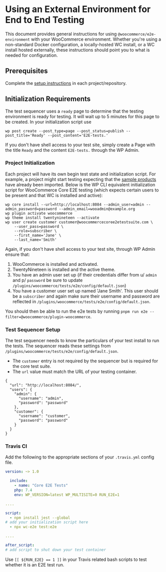 # Using an External Environment for End to End Testing

This document provides general instructions for using `@woocommerce/e2e-environment` with your WooCommerce environment. Whether you're using a non-standard Docker configuration, a locally-hosted WC install, or a WC install hosted externally, these instructions should point you to what is needed for configuration.

## Prerequisites

Complete the [setup instructions](./README.md) in each project/repository.

## Initialization Requirements

The test sequencer uses a `ready` page to determine that the testing environment is ready for testing. It will wait up to 5 minutes for this page to be created. In your initialization script use

```
wp post create --post_type=page --post_status=publish --post_title='Ready' --post_content='E2E-tests.'
```

If you don't have shell access to your test site, simply create a Page with the title `Ready` and the content `E2E-tests.` through the WP Admin.

### Project Initialization

Each project will have its own begin test state and initialization script. For example, a project might start testing expecting that the [sample products](https://github.com/woocommerce/woocommerce/tree/trunk/sample-data) have already been imported. Below is the WP CLI equivalent initialization script for WooCommerce Core E2E testing (which expects certain users to be present and that WC is installed and active):

```
wp core install --url=http://localhost:8084 --admin_user=admin --admin_password=password --admin_email=wooadmin@example.org
wp plugin activate woocommerce
wp theme install twentynineteen --activate
wp user create customer customer@woocommercecoree2etestsuite.com \
	--user_pass=password \
	--role=subscriber \
	--first_name='Jane' \
	--last_name='Smith'
```

Again, if you don't have shell access to your test site, through WP Admin ensure that:

1. WooCommerce is installed and activated.
2. TwentyNineteen is installed and the active theme.
3. You have an admin user set up (if their credentials differ from u/ `admin` and p/ `password` be sure to update `/plugins/woocommerce/tests/e2e/config/default.json`)
4. You have a customer user set up named 'Jane Smith'. This user should be a `subscriber` and again make sure their username and password are reflected in `/plugins/woocommerce/tests/e2e/config/default.json`.

You should then be able to run the e2e tests by running `pnpm run e2e --filter=@woocommerce/plugin-woocommerce`.

### Test Sequencer Setup

The test sequencer needs to know the particulars of your test install to run the tests. The sequencer reads these settings from `/plugins/woocommerce/tests/e2e/config/default.json`.

- The `customer` entry is not required by the sequencer but is required for the core test suite.
- The `url` value must match the URL of your testing container.

```
{
  "url": "http://localhost:8084/",
  "users": {
    "admin": {
      "username": "admin",
      "password": "password"
    },
    "customer": {
      "username": "customer",
      "password": "password"
    }
  }
}
```

### Travis CI

Add the following to the appropriate sections of your `.travis.yml` config file.

```yaml
version: ~> 1.0

  include:
    - name: "Core E2E Tests"
    php: 7.4
    env: WP_VERSION=latest WP_MULTISITE=0 RUN_E2E=1

....

script:
  - npm install jest --global
# add your initialization script here
  - npx wc-e2e test:e2e

....

after_script:
# add script to shut down your test container
```

Use `[[ ${RUN_E2E} == 1 ]]` in your Travis related bash scripts to test whether it is an E2E test run.


